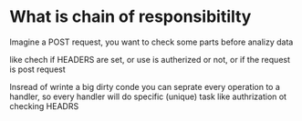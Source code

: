 # What is chain of responsibitilty

Imagine a POST request, you want to check some parts before analizy data

like chech if HEADERS are set, or use is autherized or not, or if the request is post request

Insread of wrinte a big dirty conde you can seprate every operation to a handler, so every handler will do specific (unique) task like authrization ot checking HEADRS


